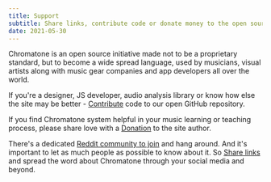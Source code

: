 ```yaml
---
title: Support
subtitle: Share links, contribute code or donate money to the open source development
date: 2021-05-30
---
```


<script setup> 
import mapGlobe from './globe.vue'
import routes from '~pages'
const shop = routes.find(page => page.path == '/shop/')
const cities = shop?.cities
const dots = cities.map(city=>city.coord)
</script>

<map-globe :dots="dots" />

Chromatone is an open source initiative made not to be a proprietary standard, but to become a wide spread language, used by musicians, visual artists along with music gear companies and app developers all over the world.

If you're a designer, JS developer, audio analysis library or know how else the site may be better - [Contribute](./contribute/index.md) code to our open GitHub repository.

If you find Chromatone system helpful in your music learning or teaching process, please share love with a [Donation](./donate/index.md) to the site author.

There's a dedicated [Reddit community to join](./join/index.md) and hang around. And it's important to let as much people as possible to know about it. So [Share links](./promote/index.md) and spread the word about Chromatone through your social media and beyond. 